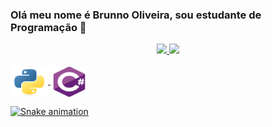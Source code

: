 ### Olá meu nome é Brunno Oliveira, sou estudante de Programação 👋

<div align="center">
  <a href="https://github.com/fcobrunno">
  <img height="180em" src="https://github-readme-stats.vercel.app/api?username=fcobrunno&show_icons=true&theme=dracula&include_all_commits=true&count_private=true"/>
  <img height="180em" src="https://github-readme-stats.vercel.app/api/top-langs/?username=fcobrunno&layout=compact&langs_count=7&theme=dracula"/>
</div>
  <div style="display: inline_block"><br>
  <img align="center" alt="Rafa-Python" height="50" width="60" src="https://raw.githubusercontent.com/devicons/devicon/master/icons/python/python-original.svg">
  <img align="center" alt="Rafa-Csharp" height="50" width="60" src="https://raw.githubusercontent.com/devicons/devicon/master/icons/csharp/csharp-original.svg">
</div>
 
 
![Snake animation](https://github.com/GetulioLT/GetulioLT/blob/output/github-contribution-grid-snake.svg)
